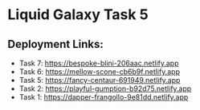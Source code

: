 # Liquid Galaxy Task 5

## Deployment Links:
- Task 7: https://bespoke-blini-206aac.netlify.app
- Task 6: https://mellow-scone-cb6b9f.netlify.app
- Task 5: https://fancy-centaur-691949.netlify.app
- Task 2: https://playful-gumption-b92d75.netlify.app
- Task 1: https://dapper-frangollo-9e81dd.netlify.app
